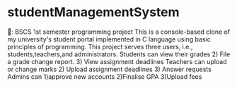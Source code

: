 # studentManagementSystem
👀: BSCS 1st semester programming project This is a console-based clone of my university's student portal implemented in C language using basic principles of programming. This project serves three users, i.e., students,teachers,and administrators.
Students can view their grades 2) File a grade change report. 3) View assignment deadlines
Teachers can upload or change marks 2) Upload assignment deadlines 3) Answer requests 
Admins can 1)approve new accounts 2)Finalise GPA 3)Upload fees
